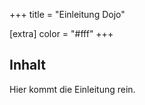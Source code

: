 +++
title = "Einleitung Dojo"

[extra]
color = "#fff"
+++

## Inhalt

Hier kommt die Einleitung rein.

